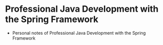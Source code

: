 # Professional Java Development with the Spring Framework
* Personal notes of Professional Java Development with the Spring Framework

